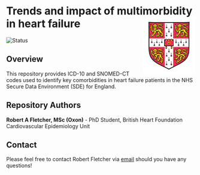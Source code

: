 # Trends and impact of multimorbidity in heart failure <a href='https://www.cam.ac.uk'><img src='figs/cambridge.png' align="right" height="150" /></a>

<!-- badges: start -->
<!-- ![Languages](https://img.shields.io/badge/Languages-R-6498d3) -->
![Status](https://img.shields.io/badge/Status-In--Development-red)
<!-- badges: end -->

## Overview

This repository provides ICD-10 and SNOMED-CT codes used to identify key comorbidities in heart failure patients in the NHS Secure Data Environment (SDE) for England.

## Repository Authors

**Robert A Fletcher, MSc (Oxon)** - PhD Student, British Heart Foundation Cardiovascular Epidemiology Unit

## Contact

Please feel free to contact Robert Fletcher via [email](mailto:raf69@cam.ac.uk?subject=Inquiry) should you have any questions!
